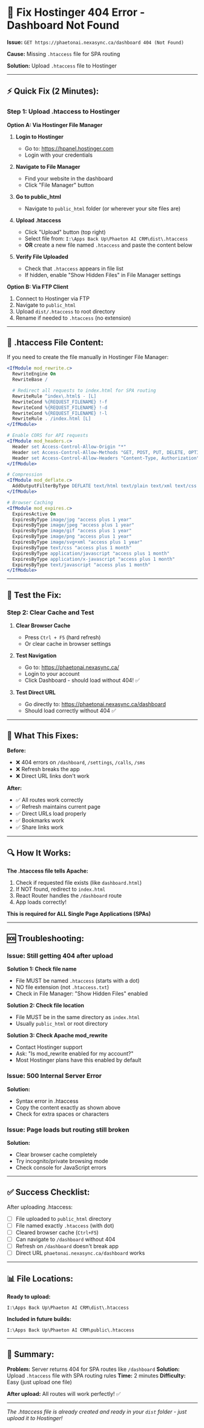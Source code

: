 # 🔧 Fix Hostinger 404 Error - Dashboard Not Found

**Issue:** `GET https://phaetonai.nexasync.ca/dashboard 404 (Not Found)`

**Cause:** Missing `.htaccess` file for SPA routing

**Solution:** Upload `.htaccess` file to Hostinger

---

## ⚡ Quick Fix (2 Minutes):

### Step 1: Upload .htaccess to Hostinger

**Option A: Via Hostinger File Manager**

1. **Login to Hostinger**
   - Go to: https://hpanel.hostinger.com
   - Login with your credentials

2. **Navigate to File Manager**
   - Find your website in the dashboard
   - Click "File Manager" button

3. **Go to public_html**
   - Navigate to `public_html` folder (or wherever your site files are)

4. **Upload .htaccess**
   - Click "Upload" button (top right)
   - Select file from: `I:\Apps Back Up\Phaeton AI CRM\dist\.htaccess`
   - **OR** create a new file named `.htaccess` and paste the content below

5. **Verify File Uploaded**
   - Check that `.htaccess` appears in file list
   - If hidden, enable "Show Hidden Files" in File Manager settings

**Option B: Via FTP Client**

1. Connect to Hostinger via FTP
2. Navigate to `public_html`
3. Upload `dist/.htaccess` to root directory
4. Rename if needed to `.htaccess` (no extension)

---

## 📄 .htaccess File Content:

If you need to create the file manually in Hostinger File Manager:

```apache
<IfModule mod_rewrite.c>
  RewriteEngine On
  RewriteBase /

  # Redirect all requests to index.html for SPA routing
  RewriteRule ^index\.html$ - [L]
  RewriteCond %{REQUEST_FILENAME} !-f
  RewriteCond %{REQUEST_FILENAME} !-d
  RewriteCond %{REQUEST_FILENAME} !-l
  RewriteRule . /index.html [L]
</IfModule>

# Enable CORS for API requests
<IfModule mod_headers.c>
  Header set Access-Control-Allow-Origin "*"
  Header set Access-Control-Allow-Methods "GET, POST, PUT, DELETE, OPTIONS"
  Header set Access-Control-Allow-Headers "Content-Type, Authorization"
</IfModule>

# Compression
<IfModule mod_deflate.c>
  AddOutputFilterByType DEFLATE text/html text/plain text/xml text/css text/javascript application/javascript application/json
</IfModule>

# Browser Caching
<IfModule mod_expires.c>
  ExpiresActive On
  ExpiresByType image/jpg "access plus 1 year"
  ExpiresByType image/jpeg "access plus 1 year"
  ExpiresByType image/gif "access plus 1 year"
  ExpiresByType image/png "access plus 1 year"
  ExpiresByType image/svg+xml "access plus 1 year"
  ExpiresByType text/css "access plus 1 month"
  ExpiresByType application/javascript "access plus 1 month"
  ExpiresByType application/x-javascript "access plus 1 month"
  ExpiresByType text/javascript "access plus 1 month"
</IfModule>
```

---

## 🧪 Test the Fix:

### Step 2: Clear Cache and Test

1. **Clear Browser Cache**
   - Press `Ctrl + F5` (hard refresh)
   - Or clear cache in browser settings

2. **Test Navigation**
   - Go to: https://phaetonai.nexasync.ca/
   - Login to your account
   - Click Dashboard - should load without 404! ✅

3. **Test Direct URL**
   - Go directly to: https://phaetonai.nexasync.ca/dashboard
   - Should load correctly without 404 ✅

---

## 🎯 What This Fixes:

**Before:**
- ❌ 404 errors on `/dashboard`, `/settings`, `/calls`, `/sms`
- ❌ Refresh breaks the app
- ❌ Direct URL links don't work

**After:**
- ✅ All routes work correctly
- ✅ Refresh maintains current page
- ✅ Direct URLs load properly
- ✅ Bookmarks work
- ✅ Share links work

---

## 🔍 How It Works:

**The .htaccess file tells Apache:**
1. Check if requested file exists (like `dashboard.html`)
2. If NOT found, redirect to `index.html`
3. React Router handles the `/dashboard` route
4. App loads correctly!

**This is required for ALL Single Page Applications (SPAs)**

---

## 🆘 Troubleshooting:

### Issue: Still getting 404 after upload

**Solution 1: Check file name**
- File MUST be named `.htaccess` (starts with a dot)
- NO file extension (not `.htaccess.txt`)
- Check in File Manager: "Show Hidden Files" enabled

**Solution 2: Check file location**
- File MUST be in the same directory as `index.html`
- Usually `public_html` or root directory

**Solution 3: Check Apache mod_rewrite**
- Contact Hostinger support
- Ask: "Is mod_rewrite enabled for my account?"
- Most Hostinger plans have this enabled by default

### Issue: 500 Internal Server Error

**Solution:**
- Syntax error in .htaccess
- Copy the content exactly as shown above
- Check for extra spaces or characters

### Issue: Page loads but routing still broken

**Solution:**
- Clear browser cache completely
- Try incognito/private browsing mode
- Check console for JavaScript errors

---

## ✅ Success Checklist:

After uploading .htaccess:

- [ ] File uploaded to `public_html` directory
- [ ] File named exactly `.htaccess` (with dot)
- [ ] Cleared browser cache (`Ctrl+F5`)
- [ ] Can navigate to `/dashboard` without 404
- [ ] Refresh on `/dashboard` doesn't break app
- [ ] Direct URL `phaetonai.nexasync.ca/dashboard` works

---

## 📊 File Locations:

**Ready to upload:**
```
I:\Apps Back Up\Phaeton AI CRM\dist\.htaccess
```

**Included in future builds:**
```
I:\Apps Back Up\Phaeton AI CRM\public\.htaccess
```

---

## 🚀 Summary:

**Problem:** Server returns 404 for SPA routes like `/dashboard`
**Solution:** Upload `.htaccess` file with SPA routing rules
**Time:** 2 minutes
**Difficulty:** Easy (just upload one file)

**After upload:** All routes will work perfectly! ✅

---

*The .htaccess file is already created and ready in your `dist` folder - just upload it to Hostinger!*
